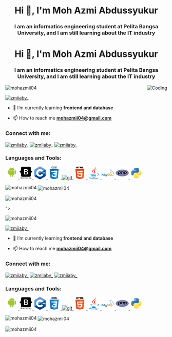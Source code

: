<h1 align="center">Hi 👋, I'm Moh Azmi Abdussyukur</h1>
<h3 align="center">I am an informatics engineering student at Pelita Bangsa University, and I am still learning about the IT industry</h3>
<h1 align="center">Hi 👋, I'm Moh Azmi Abdussyukur</h1>
<h3 align="center">I am an informatics engineering student at Pelita Bangsa University, and I am still learning about the IT industry</h3>
<img align="right" alt="Coding" widht="400" src="https://media.tenor.com/-UygBh3nnfEAAAAC/coding.gif">

<p align="left"> <img src="https://komarev.com/ghpvc/?username=mohazmii04&label=Profile%20views&color=0e75b6&style=flat" alt="mohazmii04" /> </p>

<p align="left"> <a href="https://twitter.com/zmiiaby_" target="blank"><img src="https://img.shields.io/twitter/follow/zmiiaby_?logo=twitter&style=for-the-badge" alt="zmiiaby_" /></a> </p>

- 🌱 I’m currently learning **frontend and database**

- 📫 How to reach me **mohazmii04@gmail.com**

<h3 align="left">Connect with me:</h3>
<p align="left">
<a href="https://twitter.com/zmiiaby_" target="blank"><img align="center" src="https://raw.githubusercontent.com/rahuldkjain/github-profile-readme-generator/master/src/images/icons/Social/twitter.svg" alt="zmiiaby_" height="30" width="40" /></a>
<a href="https://instagram.com/zmiiaby_" target="blank"><img align="center" src="https://raw.githubusercontent.com/rahuldkjain/github-profile-readme-generator/master/src/images/icons/Social/instagram.svg" alt="zmiiaby_" height="30" width="40" /></a>
<a href="https://www.youtube.com/c/zmiiaby_" target="blank"><img align="center" src="https://raw.githubusercontent.com/rahuldkjain/github-profile-readme-generator/master/src/images/icons/Social/youtube.svg" alt="zmiiaby_" height="30" width="40" /></a>
</p>

<h3 align="left">Languages and Tools:</h3>
<p align="left"> <a href="https://developer.android.com" target="_blank" rel="noreferrer"> <img src="https://raw.githubusercontent.com/devicons/devicon/master/icons/android/android-original-wordmark.svg" alt="android" width="40" height="40"/> </a> <a href="https://getbootstrap.com" target="_blank" rel="noreferrer"> <img src="https://raw.githubusercontent.com/devicons/devicon/master/icons/bootstrap/bootstrap-plain-wordmark.svg" alt="bootstrap" width="40" height="40"/> </a> <a href="https://www.w3schools.com/cpp/" target="_blank" rel="noreferrer"> <img src="https://raw.githubusercontent.com/devicons/devicon/master/icons/cplusplus/cplusplus-original.svg" alt="cplusplus" width="40" height="40"/> </a> <a href="https://www.w3schools.com/css/" target="_blank" rel="noreferrer"> <img src="https://raw.githubusercontent.com/devicons/devicon/master/icons/css3/css3-original-wordmark.svg" alt="css3" width="40" height="40"/> </a> <a href="https://git-scm.com/" target="_blank" rel="noreferrer"> <img src="https://www.vectorlogo.zone/logos/git-scm/git-scm-icon.svg" alt="git" width="40" height="40"/> </a> <a href="https://www.w3.org/html/" target="_blank" rel="noreferrer"> <img src="https://raw.githubusercontent.com/devicons/devicon/master/icons/html5/html5-original-wordmark.svg" alt="html5" width="40" height="40"/> </a> <a href="https://www.java.com" target="_blank" rel="noreferrer"> <img src="https://raw.githubusercontent.com/devicons/devicon/master/icons/java/java-original.svg" alt="java" width="40" height="40"/> </a> <a href="https://www.mysql.com/" target="_blank" rel="noreferrer"> <img src="https://raw.githubusercontent.com/devicons/devicon/master/icons/mysql/mysql-original-wordmark.svg" alt="mysql" width="40" height="40"/> </a> <a href="https://www.php.net" target="_blank" rel="noreferrer"> <img src="https://raw.githubusercontent.com/devicons/devicon/master/icons/php/php-original.svg" alt="php" width="40" height="40"/> </a> <a href="https://www.python.org" target="_blank" rel="noreferrer"> <img src="https://raw.githubusercontent.com/devicons/devicon/master/icons/python/python-original.svg" alt="python" width="40" height="40"/> </a> </p>

<p><img align="left" src="https://github-readme-stats.vercel.app/api/top-langs?username=mohazmii04&show_icons=true&locale=en&layout=compact" alt="mohazmii04" /></p>

<p>&nbsp;<img align="center" src="https://github-readme-stats.vercel.app/api?username=mohazmii04&show_icons=true&locale=en" alt="mohazmii04" /></p>

<p><img align="center" src="https://github-readme-streak-stats.herokuapp.com/?user=mohazmii04&" alt="mohazmii04" /></p>
">

<p align="left"> <img src="https://komarev.com/ghpvc/?username=mohazmii04&label=Profile%20views&color=0e75b6&style=flat" alt="mohazmii04" /> </p>

<p align="left"> <a href="https://twitter.com/zmiiaby_" target="blank"><img src="https://img.shields.io/twitter/follow/zmiiaby_?logo=twitter&style=for-the-badge" alt="zmiiaby_" /></a> </p>

- 🌱 I’m currently learning **frontend and database**

- 📫 How to reach me **mohazmii04@gmail.com**

<h3 align="left">Connect with me:</h3>
<p align="left">
<a href="https://twitter.com/zmiiaby_" target="blank"><img align="center" src="https://raw.githubusercontent.com/rahuldkjain/github-profile-readme-generator/master/src/images/icons/Social/twitter.svg" alt="zmiiaby_" height="30" width="40" /></a>
<a href="https://instagram.com/zmiiaby_" target="blank"><img align="center" src="https://raw.githubusercontent.com/rahuldkjain/github-profile-readme-generator/master/src/images/icons/Social/instagram.svg" alt="zmiiaby_" height="30" width="40" /></a>
<a href="https://www.youtube.com/c/zmiiaby_" target="blank"><img align="center" src="https://raw.githubusercontent.com/rahuldkjain/github-profile-readme-generator/master/src/images/icons/Social/youtube.svg" alt="zmiiaby_" height="30" width="40" /></a>
</p>

<h3 align="left">Languages and Tools:</h3>
<p align="left"> <a href="https://developer.android.com" target="_blank" rel="noreferrer"> <img src="https://raw.githubusercontent.com/devicons/devicon/master/icons/android/android-original-wordmark.svg" alt="android" width="40" height="40"/> </a> <a href="https://getbootstrap.com" target="_blank" rel="noreferrer"> <img src="https://raw.githubusercontent.com/devicons/devicon/master/icons/bootstrap/bootstrap-plain-wordmark.svg" alt="bootstrap" width="40" height="40"/> </a> <a href="https://www.w3schools.com/cpp/" target="_blank" rel="noreferrer"> <img src="https://raw.githubusercontent.com/devicons/devicon/master/icons/cplusplus/cplusplus-original.svg" alt="cplusplus" width="40" height="40"/> </a> <a href="https://www.w3schools.com/css/" target="_blank" rel="noreferrer"> <img src="https://raw.githubusercontent.com/devicons/devicon/master/icons/css3/css3-original-wordmark.svg" alt="css3" width="40" height="40"/> </a> <a href="https://git-scm.com/" target="_blank" rel="noreferrer"> <img src="https://www.vectorlogo.zone/logos/git-scm/git-scm-icon.svg" alt="git" width="40" height="40"/> </a> <a href="https://www.w3.org/html/" target="_blank" rel="noreferrer"> <img src="https://raw.githubusercontent.com/devicons/devicon/master/icons/html5/html5-original-wordmark.svg" alt="html5" width="40" height="40"/> </a> <a href="https://www.java.com" target="_blank" rel="noreferrer"> <img src="https://raw.githubusercontent.com/devicons/devicon/master/icons/java/java-original.svg" alt="java" width="40" height="40"/> </a> <a href="https://www.mysql.com/" target="_blank" rel="noreferrer"> <img src="https://raw.githubusercontent.com/devicons/devicon/master/icons/mysql/mysql-original-wordmark.svg" alt="mysql" width="40" height="40"/> </a> <a href="https://www.php.net" target="_blank" rel="noreferrer"> <img src="https://raw.githubusercontent.com/devicons/devicon/master/icons/php/php-original.svg" alt="php" width="40" height="40"/> </a> <a href="https://www.python.org" target="_blank" rel="noreferrer"> <img src="https://raw.githubusercontent.com/devicons/devicon/master/icons/python/python-original.svg" alt="python" width="40" height="40"/> </a> </p>

<p><img align="left" src="https://github-readme-stats.vercel.app/api/top-langs?username=mohazmii04&show_icons=true&locale=en&layout=compact" alt="mohazmii04" /></p>

<p>&nbsp;<img align="center" src="https://github-readme-stats.vercel.app/api?username=mohazmii04&show_icons=true&locale=en" alt="mohazmii04" /></p>

<p><img align="center" src="https://github-readme-streak-stats.herokuapp.com/?user=mohazmii04&" alt="mohazmii04" /></p>

